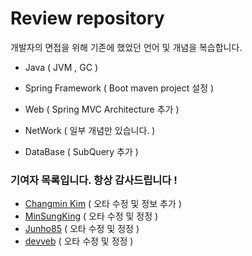 
# **Review repository** 

개발자의 면접을 위해 기존에 했었던 언어 및 개념을 복습합니다. 

* Java ( JVM , GC )

* Spring Framework ( Boot maven project 설정 )

* Web ( Spring MVC Architecture 추가 )

* NetWork  ( 일부 개념만 있습니다. )

* DataBase ( SubQuery 추가 )

  


### 기여자 목록입니다. 항상 감사드립니다 !
* [Changmin Kim](https://github.com/changmin-dev) ( 오타 수정 및 정보 추가 )
* [MinSungKing](https://github.com/MinSungKing)   ( 오타 수정 및 정정 )
* [Junho85](https://github.com/junho85) ( 오타 수정 및 정정 )
* [devveb](https://github.com/devveb) ( 오타 수정 및 정정 )
